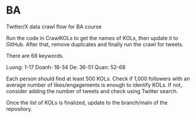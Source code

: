 
# BA
Twitter/X data crawl flow for BA course

Run the code in CrawlKOLs to get the names of KOLs, then update it to GitHub. After that, remove duplicates and finally run the crawl for tweets.

There are 68 keywords.

Luong: 1-17
Doanh: 18-34
De: 36-51
Quan: 52-68

Each person should find at least 500 KOLs. Check if 1,000 followers with an average number of likes/engagements is enough to identify KOLs. If not, consider adding the number of tweets and check using Twitter search.

Once the list of KOLs is finalized, update to the branch/main of the repository.

